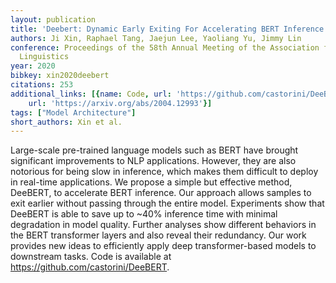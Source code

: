 ```yaml
---
layout: publication
title: 'Deebert: Dynamic Early Exiting For Accelerating BERT Inference'
authors: Ji Xin, Raphael Tang, Jaejun Lee, Yaoliang Yu, Jimmy Lin
conference: Proceedings of the 58th Annual Meeting of the Association for Computational
  Linguistics
year: 2020
bibkey: xin2020deebert
citations: 253
additional_links: [{name: Code, url: 'https://github.com/castorini/DeeBERT'}, {name: Paper,
    url: 'https://arxiv.org/abs/2004.12993'}]
tags: ["Model Architecture"]
short_authors: Xin et al.
---
```

Large-scale pre-trained language models such as BERT have brought significant
improvements to NLP applications. However, they are also notorious for being
slow in inference, which makes them difficult to deploy in real-time
applications. We propose a simple but effective method, DeeBERT, to accelerate
BERT inference. Our approach allows samples to exit earlier without passing
through the entire model. Experiments show that DeeBERT is able to save up to
~40% inference time with minimal degradation in model quality. Further analyses
show different behaviors in the BERT transformer layers and also reveal their
redundancy. Our work provides new ideas to efficiently apply deep
transformer-based models to downstream tasks. Code is available at
https://github.com/castorini/DeeBERT.